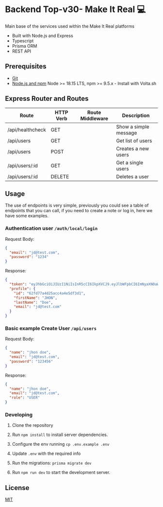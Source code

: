 # Backend Top-v30- Make It Real 💻

Main base of the services used within the Make It Real platforms

- Built with Node.js and Express
- Typescript
- Prisma ORM
- REST API

## Prerequisites

- [Git](https://git-scm.com/downloads)
- [Node.js and npm](https://nodejs.org) Node >= 18.15 LTS, npm >= 9.5.x - Install with Volta.sh

## Express Router and Routes

| Route            | HTTP Verb | Route Middleware | Description           |
| ---------------- | --------- | ---------------- | --------------------- |
| /api/healthcheck | GET       |                  | Show a simple message |
| /api/users       | GET       |                  | Get list of users     |
| /api/users       | POST      |                  | Creates a new users   |
| /api/users/:id   | GET       |                  | Get a single users    |
| /api/users/:id   | DELETE    |                  | Deletes a user        |

## Usage

The use of endpoints is very simple, previously you could see a table of endpoints that you can call, if you need to create a note or log in, here we have some examples.

### Authentication **user** `/auth/local/login`

Request Body:

```json
{
  "email": "jd@test.com",
  "password": "1234"
}
```

Response:

```json
{
  "token": "eyJhbGciOiJIUzI1NiIsInR5cCI6IkpXVCJ9.eyJlbWFpbCI6ImNyaXN0aWFuLm1vcmVub0BtYWtlaXRyZWFsLmNhbXAiLCJpYXQiOjE2NjEyMDgwODJ9.kPdMoVUEnyX36vi606Mc1C66yWLKKAB37GLbF0gzhBo",
  "profile": {
    "id": "62fd77a4d25acc4a4e5df3d1",
    "firstName": "JHON",
    "lastName": "Doe",
    "email": "jd@test.com"
  }
}
```

### Basic example **Create User** `/api/users`

Request Body:

```json
{
  "name": "jhon doe",
  "email": "jd@test.com",
  "password": "123456"
}
```

Response:

```json
{
  "name": "jhon doe",
  "email": "jd@test.com",
  "role": "USER"
}
```

### Developing

1. Clone the repository

2. Run `npm install` to install server dependencies.

3. Configure the env running `cp .env.example .env`

4. Update `.env` with the required info

5. Run the migrations: `prisma migrate dev`

6. Run `npm run dev` to start the development server.

## License

[MIT](LICENSE)
